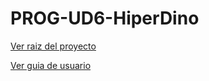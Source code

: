 # PROG-UD6-HiperDino

[Ver raiz del proyecto](/docs/Raiz.md)

[Ver guia de usuario](/docs/Guia_usuario.md)